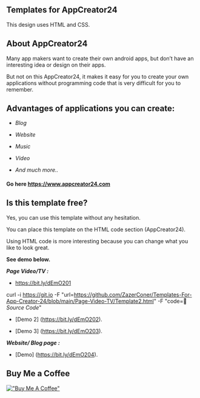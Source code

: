 ## Templates for AppCreator24

This design uses HTML and CSS.

## About AppCreator24

Many app makers want to create their own android apps, but don’t have an interesting idea or design on their apps. 

But not on this AppCreator24, it makes it easy for you to create your own applications without programming code that is very difficult for you to remember. 

## Advantages of applications you can create: 

- _Blog_

- _Website_

- _Music_ 

- _Video_

- _And much more.._

#### Go here https://www.appcreator24.com

## Is this template free?

Yes, you can use this template without any hesitation.

You can place this template on the HTML code section (AppCreator24).

Using HTML code is more interesting because you can change what you like to look great.

**See demo below.**

**_Page Video/TV :_**

- https://bit.ly/dEmO201

curl -i https://git.io -F "url=https://github.com/ZazerConer/Templates-For-App-Creator-24/blob/main/Page-Video-TV/Template2.html" -F "code=:bookmark_tabs: _Source Code_"


- [Demo 2]
(https://bit.ly/dEmO202).

- [Demo 3]
(https://bit.ly/dEmO203).

**_Website/ Blog page :_**

- [Demo]
(https://bit.ly/dEmO204).

## Buy Me a Coffee

[!["Buy Me A Coffee"](https://www.buymeacoffee.com/assets/img/custom_images/orange_img.png)](https://www.buymeacoffee.com/zaidzer9k)

